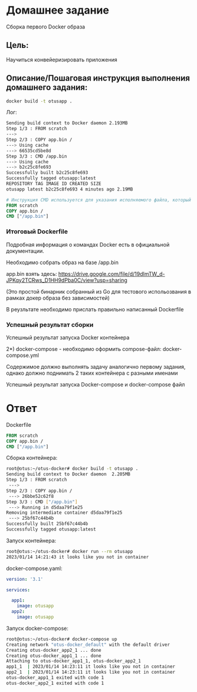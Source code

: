 # Домашнее задание
Cборка первого Docker образа

## Цель:
Научиться конвейеризировать приложения


## Описание/Пошаговая инструкция выполнения домашнего задания:
```bash
docker build -t otusapp .
```
Лог:
```bash
Sending build context to Docker daemon 2.193MB
Step 1/3 : FROM scratch
--->
Step 2/3 : COPY app.bin /
---> Using cache
---> 66535cd5be8d
Step 3/3 : CMD /app.bin
---> Using cache
---> b2c25c8fe693
Successfully built b2c25c8fe693
Successfully tagged otusapp:latest
REPOSITORY TAG IMAGE ID CREATED SIZE
otusapp latest b2c25c8fe693 4 minutes ago 2.19MB
```
```dockerfile
# Инструкция CMD используется для указания исполняемого файла, который будет запускаться при старте контейнера, то есть когда вы делаете docker container run <имя_образа>:
FROM scratch
COPY app.bin /
CMD ["/app.bin"]
```
### Итоговый Dockerfile
Подробная информация о командах Docker есть в официальной документации.

Необходимо собрать образ на базе /app.bin

app.bin взять здесь: https://drive.google.com/file/d/19dImTW_d-JPKqy2TCRws_D1HH9dPba0C/view?usp=sharing

(Это простой бинарник собранный из Go для тестового испольозвания в рамках докер образа без зависимостей)


В реузльтате необходимо прислать правильно написанный Dockerfile
### Успешный результат сборки
Успешный результат запуска Docker контейнера

2*) docker-compose - необходимо оформить compose-файл: docker-compose.yml

Содержимое должно выполнять задачу аналогично первому задания, однако должно поднимать 2 таких контейнера с разными именами

Успешный результат запуска Docker-compose и docker-compose файл

# Ответ
Dockerfile
```dockerfile
FROM scratch
COPY app.bin /
CMD ["/app.bin"]
```
Сборка контейнера:
```bash
root@otus:~/otus-docker# docker build -t otusapp .
Sending build context to Docker daemon  2.205MB
Step 1/3 : FROM scratch
 --->
Step 2/3 : COPY app.bin /
 ---> 26bbe52c62f8
Step 3/3 : CMD ["/app.bin"]
 ---> Running in d5daa79f1e25
Removing intermediate container d5daa79f1e25
 ---> 25bf67c44b4b
Successfully built 25bf67c44b4b
Successfully tagged otusapp:latest
```
Запуск контейнера:
```bash
root@otus:~/otus-docker# docker run --rm otusapp
2023/01/14 14:21:43 it looks like you not in container
```

docker-compose.yaml:
```yaml
version: '3.1'

services:

  app1:
    image: otusapp
  app2:
    image: otusapp
```
Запуск docker-compose:
```bash
root@otus:~/otus-docker# docker-compose up
Creating network "otus-docker_default" with the default driver
Creating otus-docker_app2_1 ... done
Creating otus-docker_app1_1 ... done
Attaching to otus-docker_app1_1, otus-docker_app2_1
app1_1  | 2023/01/14 14:23:11 it looks like you not in container
app2_1  | 2023/01/14 14:23:11 it looks like you not in container
otus-docker_app1_1 exited with code 1
otus-docker_app2_1 exited with code 1
```